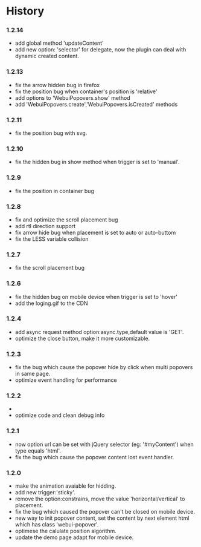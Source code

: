 


# History

### 1.2.14
* add global method 'updateContent'
* add new option: 'selector' for delegate, now the plugin can deal with dynamic created content.

### 1.2.13
* fix the arrow hidden bug in firefox
* fix the position bug when container's position is 'relative'
* add options to 'WebuiPopovers.show'  method
* add 'WebuiPopovers.create','WebuiPopovers.isCreated' methods 

### 1.2.11
* fix the position bug with svg.


### 1.2.10
* fix the hidden bug in show method when trigger is set to 'manual'.


### 1.2.9
* fix the position in container bug

### 1.2.8
* fix and optimize the scroll placement bug
* add rtl direction support
* fix arrow hide bug when placement is set to auto or auto-buttom
* fix the LESS variable collision


### 1.2.7
* fix the scroll placement bug

### 1.2.6
* fix the hidden bug on mobile device when trigger is set to 'hover'
* add the loging.gif to the CDN

### 1.2.4
* add async request method option:async.type,default value is 'GET'.
* optimize the close button, make it more customizable.


### 1.2.3
* fix the bug which cause the popover hide by click when multi popovers in same page.
* optimize event handling for performance

### 1.2.2
*
* optimize code and clean debug info

### 1.2.1
* now option url can be set with jQuery selector (eg: '#myContent') when type equals 'html'.
* fix the bug which cause the popover content lost event handler.


### 1.2.0
* make the  animation avaiable for hidding.
* add new trigger:'sticky'.
* remove the option:constrains, move the value 'horizontal/vertical' to placement.
* fix the bug which caused the  popover can't be closed on mobile device.
* new way to init popover content, set the content by next element html which has class 'webui-popover'.
* optimese the calulate position  algorithm.
* update the demo page adapt for mobile device.
